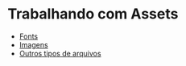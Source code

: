 # Trabalhando com Assets

- [Fonts](fonts/README.md)
- [Imagens](imagens/README.md)
- [Outros tipos de arquivos](outros-tipos-de-arquivos/README.md)
